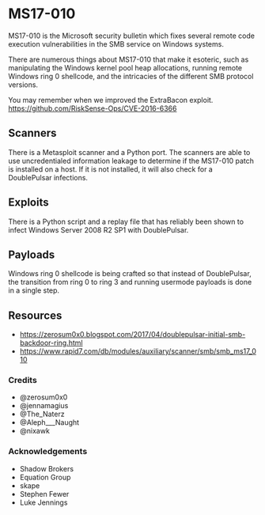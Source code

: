 # MS17-010
MS17-010 is the Microsoft security bulletin which fixes several remote code execution vulnerabilities in the SMB service on Windows systems.

There are numerous things about MS17-010 that make it esoteric, such as manipulating the Windows kernel pool heap allocations, running remote Windows ring 0 shellcode, and the intricacies of the different SMB protocol versions.

You may remember when we improved the ExtraBacon exploit. https://github.com/RiskSense-Ops/CVE-2016-6366

## Scanners
There is a Metasploit scanner and a Python port. The scanners are able to use uncredentialed information leakage to determine if the MS17-010 patch is installed on a host. If it is not installed, it will also check for a DoublePulsar infections.

## Exploits
There is a Python script and a replay file that has reliably been shown to infect Windows Server 2008 R2 SP1 with DoublePulsar.

## Payloads
Windows ring 0 shellcode is being crafted so that instead of DoublePulsar, the transition from ring 0 to ring 3 and running usermode payloads is done in a single step.

## Resources 
- https://zerosum0x0.blogspot.com/2017/04/doublepulsar-initial-smb-backdoor-ring.html
- https://www.rapid7.com/db/modules/auxiliary/scanner/smb/smb_ms17_010

### Credits
- @zerosum0x0
- @jennamagius
- @The_Naterz
- @Aleph___Naught
- @nixawk

### Acknowledgements
- Shadow Brokers
- Equation Group
- skape
- Stephen Fewer
- Luke Jennings
